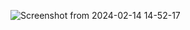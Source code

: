

![Screenshot from 2024-02-14 14-52-17](https://github.com/halyson97/microfrontends/assets/9968866/1c439a87-a517-427c-9033-3a1890d3529b)
